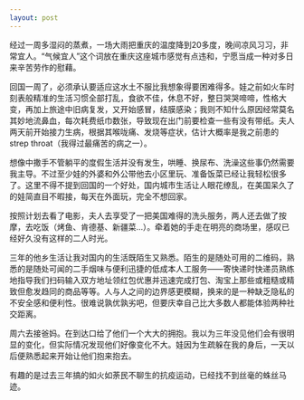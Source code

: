 ```yaml
---
layout: post
---
```


经过一周多湿闷的蒸煮，一场大雨把重庆的温度降到20多度，晚间凉风习习，非常宜人。“气候宜人”这个词放在重庆这座城市感觉有点违和，宁愿当成一种对多日来辛苦劳作的慰藉。

回国一周了，必须承认要适应这水土不服比我想象得要困难得多。娃之前如火车时刻表般精准的生活习惯全部打乱，食欲不佳，休息不好，整日哭哭啼啼，性格大变，再加上旅途中旧病复发，又开始感冒，结膜感染；我则不知什么原因经常莫名其妙地流鼻血，每次耗费纸巾数张，导致现在出门前要检查一些有没有带纸。夫人两天前开始接力生病，根据其喉咙痛、发烧等症状，估计大概率是我之前患的strep throat（我得过最痛苦的病之一）。

想像中撒手不管躺平的度假生活并没有发生，哄睡、换尿布、洗澡这些事仍然需要我主导。不过至少娃的外婆和外公带他去小区里玩、准备饭菜已经让我轻松很多了。这里不得不提到回国的一个好处，国内城市生活让人眼花缭乱，在美国呆久了的娃简直目不暇接，每天在外面玩，完全不想回家。

按照计划去看了电影，夫人去享受了一把美国难得的洗头服务，两人还去做了按摩，去吃饭（烤鱼、肯德基、新疆菜…）。牵着她的手走在明亮的商场里，感叹已经好久没有这样的二人时光。

三年的他乡生活让我对国内的生活既陌生又熟悉。陌生的是随处可用的二维码，熟悉的是随处可闻的二手烟味与便利迅捷的低成本人工服务——寄快递时快递员熟练地指导我们扫码输入双方地址领红包优惠并迅速完成打包、淘宝上那些或粗糙或精致但愈发趋同的商品等等。人与人之间的边界感更模糊，换来的是一种缺乏隐私的不安全感和便利性。很难说孰优孰劣吧，但要庆幸自己比大多数人都能体验两种社交距离。

周六去接爸妈。在到达口给了他们一个大大的拥抱。我以为三年没见他们会有很明显的变化，但实际情况发现他们好像变化不大。娃因为生疏躲在我的身后，一天以后便熟悉起来开始让他们抱来抱去。

有趣的是过去三年搞的如火如荼民不聊生的抗疫运动，已经找不到丝毫的蛛丝马迹。
 
